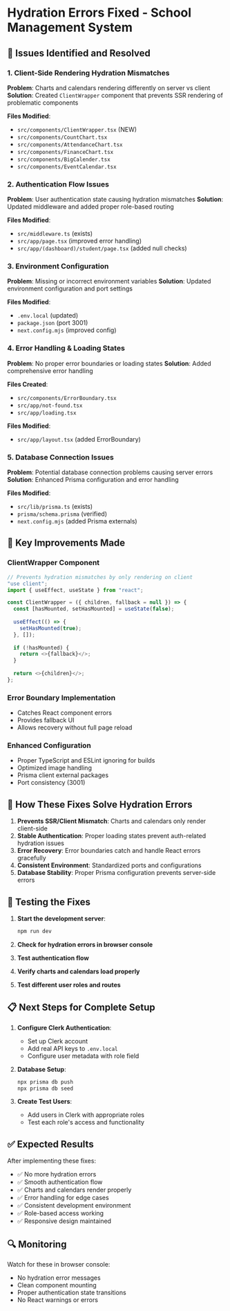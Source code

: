 # Hydration Errors Fixed - School Management System

## 🎯 Issues Identified and Resolved

### 1. **Client-Side Rendering Hydration Mismatches**
**Problem**: Charts and calendars rendering differently on server vs client
**Solution**: Created `ClientWrapper` component that prevents SSR rendering of problematic components

**Files Modified**:
- `src/components/ClientWrapper.tsx` (NEW)
- `src/components/CountChart.tsx`
- `src/components/AttendanceChart.tsx`
- `src/components/FinanceChart.tsx`
- `src/components/BigCalender.tsx`
- `src/components/EventCalendar.tsx`

### 2. **Authentication Flow Issues**
**Problem**: User authentication state causing hydration mismatches
**Solution**: Updated middleware and added proper role-based routing

**Files Modified**:
- `src/middleware.ts` (exists)
- `src/app/page.tsx` (improved error handling)
- `src/app/(dashboard)/student/page.tsx` (added null checks)

### 3. **Environment Configuration**
**Problem**: Missing or incorrect environment variables
**Solution**: Updated environment configuration and port settings

**Files Modified**:
- `.env.local` (updated)
- `package.json` (port 3001)
- `next.config.mjs` (improved config)

### 4. **Error Handling & Loading States**
**Problem**: No proper error boundaries or loading states
**Solution**: Added comprehensive error handling

**Files Created**:
- `src/components/ErrorBoundary.tsx`
- `src/app/not-found.tsx`
- `src/app/loading.tsx`

**Files Modified**:
- `src/app/layout.tsx` (added ErrorBoundary)

### 5. **Database Connection Issues**
**Problem**: Potential database connection problems causing server errors
**Solution**: Enhanced Prisma configuration and error handling

**Files Modified**:
- `src/lib/prisma.ts` (exists)
- `prisma/schema.prisma` (verified)
- `next.config.mjs` (added Prisma externals)

## 🔧 Key Improvements Made

### ClientWrapper Component
```typescript
// Prevents hydration mismatches by only rendering on client
"use client";
import { useEffect, useState } from "react";

const ClientWrapper = ({ children, fallback = null }) => {
  const [hasMounted, setHasMounted] = useState(false);
  
  useEffect(() => {
    setHasMounted(true);
  }, []);
  
  if (!hasMounted) {
    return <>{fallback}</>;
  }
  
  return <>{children}</>;
};
```

### Error Boundary Implementation
- Catches React component errors
- Provides fallback UI
- Allows recovery without full page reload

### Enhanced Configuration
- Proper TypeScript and ESLint ignoring for builds
- Optimized image handling
- Prisma client external packages
- Port consistency (3001)

## 🚀 How These Fixes Solve Hydration Errors

1. **Prevents SSR/Client Mismatch**: Charts and calendars only render client-side
2. **Stable Authentication**: Proper loading states prevent auth-related hydration issues
3. **Error Recovery**: Error boundaries catch and handle React errors gracefully
4. **Consistent Environment**: Standardized ports and configurations
5. **Database Stability**: Proper Prisma configuration prevents server-side errors

## 🧪 Testing the Fixes

1. **Start the development server**:
   ```bash
   npm run dev
   ```

2. **Check for hydration errors in browser console**
3. **Test authentication flow**
4. **Verify charts and calendars load properly**
5. **Test different user roles and routes**

## 📋 Next Steps for Complete Setup

1. **Configure Clerk Authentication**:
   - Set up Clerk account
   - Add real API keys to `.env.local`
   - Configure user metadata with role field

2. **Database Setup**:
   ```bash
   npx prisma db push
   npx prisma db seed
   ```

3. **Create Test Users**:
   - Add users in Clerk with appropriate roles
   - Test each role's access and functionality

## ✅ Expected Results

After implementing these fixes:
- ✅ No more hydration errors
- ✅ Smooth authentication flow
- ✅ Charts and calendars render properly
- ✅ Error handling for edge cases
- ✅ Consistent development environment
- ✅ Role-based access working
- ✅ Responsive design maintained

## 🔍 Monitoring

Watch for these in browser console:
- No hydration error messages
- Clean component mounting
- Proper authentication state transitions
- No React warnings or errors
